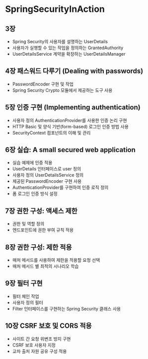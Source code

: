# SpringSecurityInAction 

## 3장
- Spring Security의 사용자를 설명하는 UserDetails
- 사용자가 실행할 수 있는 작업을 정의하는 GrantedAuthority
- UserDetailsService 계약을 확장하는 UserDetailsManager

## 4장 패스워드 다루기 (Dealing with passwords)
- PasswordEncoder 구현 및 작업
- Spring Security Crypto 모듈에서 제공하는 도구 사용

## 5장 인증 구현 (Implementing authentication)
- 사용자 정의 AuthenticationProvider를 사용한 인증 논리 구현
- HTTP Basic 및 양식 기반(form-based) 로그인 인증 방법 사용
- SecurityContext 컴포넌트의 이해 및 관리

## 6장 실습: A small secured web application 
- 실습 예제에 인증 적용
- UserDetails 인터페이스로 user 정의
- 사용자 정의 UserDetailsService 정의
- 제공된 PasswordEncoder 구현 사용
- AuthenticationProvider를 구현하여 인증 로직 정의
- 폼 로그인 인증 방식 설정 

## 7장 권한 구성: 액세스 제한
- 권한 및 역할 정의
- 엔드포인트에 권한 부여 규칙 적용

## 8장 권한 구성: 제한 적용
- 매처 메서드를 사용하여 제한을 적용할 요청 선택
- 매처 메서드 별 최적의 시나리오 학습

## 9장 필터 구현
- 필터 체인 작업
- 사용자 정의 필터
- Filter 인터페이스를 구현하는 Spring Security 클래스 사용

## 10장 CSRF 보호 및 CORS 적용
- 사이트 간 요청 위변조 방지 구현
- CSRF 보호 사용자 지정
- 교차 출처 자원 공유 구성 적용